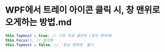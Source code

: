 # WPF에서 트레이 아이콘 클릭 시, 창 맨위로 오게하는 방법.md

```C#
this.Topmost = true; // 가장 위로 올린뒤 (항상 맨위에)
this.Focus(); // 활성화
this.Topmost = false; // '항상 맨위에' 풀기
```

